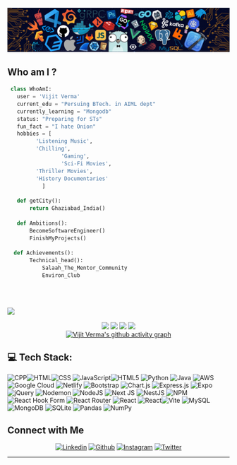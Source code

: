 ![Github Banner](https://github.com/Jaydeep-Yadav/Jaydeep-Yadav/blob/main/banner.png)

## Who am I ?

 ```python
  class WhoAmI:
    user = 'Vijit Verma'
	current_edu = "Persuing BTech. in AIML dept"
    currently_learning = "Mongodb"
    status: "Preparing for STs"
    fun_fact = "I hate Onion"
	hobbies = [
	      'Listening Music',
          'Chilling',
			 	  'Gaming',
				  'Sci-Fi Movies',
          'Thriller Movies',
          'History Documentaries'
			]
	
	def getCity():
		return Ghaziabad_India()
	
	def Ambitions():
		BecomeSoftwareEngineer()
		FinishMyProjects()

   def Achievements():
		Technical_head():
            Salaah_The_Mentor_Community
            Environ_Club
                  
		
	
 ```


![](https://raw.githubusercontent.com/vn7n24fzkq/Vijitverm1234/master/profile-summary-card-output/solarized/0-profile-details.svg)

<div align="center">

	

	
![](https://github-profile-summary-cards.vercel.app/api/cards/profile-details?username=Vijitverm1234&theme=default)
![](http://github-profile-summary-cards.vercel.app/api/cards/most-commit-language?username=Vijitverm1234&theme=vue)
![](http://github-profile-summary-cards.vercel.app/api/cards/stats?username=Vijitverm1234&theme=nord_bright&)
![](https://github-readme-streak-stats.herokuapp.com/?user=Vijitverm1234&theme=vue&hide_border=true)	
[![Vijit Verma's github activity graph](https://github-readme-activity-graph.vercel.app/graph?username=Vijitverm1234&theme=vue)](https://github.com/Vijitverm1234/Dashboard_Chartjs)
 <br/>
</div> 
<div align="center">
	


</div>

## 💻 Tech Stack:

![CPP](https://img.shields.io/badge/-C++-00599C?style=for-the-badge&logo=c)![HTML](https://img.shields.io/badge/-HTML5-E34F26?style=for-the-badge&logo=html5&logoColor=white)![CSS](https://img.shields.io/badge/-CSS3-1572B6?style=for-the-badge&logo=css3) 
 ![JavaScript](https://img.shields.io/badge/javascript-%23323330.svg?style=for-the-badge&logo=javascript&logoColor=%23F7DF1E)![HTML5](https://img.shields.io/badge/html5-%23E34F26.svg?style=for-the-badge&logo=html5&logoColor=white) ![Python](https://img.shields.io/badge/python-3670A0?style=for-the-badge&logo=python&logoColor=ffdd54)  ![Java](https://img.shields.io/badge/java-%23ED8B00.svg?style=for-the-badge&logo=openjdk&logoColor=white) ![AWS](https://img.shields.io/badge/AWS-%23FF9900.svg?style=for-the-badge&logo=amazon-aws&logoColor=white)![Google Cloud](https://img.shields.io/badge/GoogleCloud-%234285F4.svg?style=for-the-badge&logo=google-cloud&logoColor=white) ![Netlify](https://img.shields.io/badge/netlify-%23000000.svg?style=for-the-badge&logo=netlify&logoColor=#00C7B7) ![Bootstrap](https://img.shields.io/badge/bootstrap-%238511FA.svg?style=for-the-badge&logo=bootstrap&logoColor=white) ![Chart.js](https://img.shields.io/badge/chart.js-F5788D.svg?style=for-the-badge&logo=chart.js&logoColor=white) ![Express.js](https://img.shields.io/badge/express.js-%23404d59.svg?style=for-the-badge&logo=express&logoColor=%2361DAFB) ![Expo](https://img.shields.io/badge/expo-1C1E24?style=for-the-badge&logo=expo&logoColor=#D04A37) ![jQuery](https://img.shields.io/badge/jquery-%230769AD.svg?style=for-the-badge&logo=jquery&logoColor=white)  ![Nodemon](https://img.shields.io/badge/NODEMON-%23323330.svg?style=for-the-badge&logo=nodemon&logoColor=%BBDEAD) ![NodeJS](https://img.shields.io/badge/node.js-6DA55F?style=for-the-badge&logo=node.js&logoColor=white) ![Next JS](https://img.shields.io/badge/Next-black?style=for-the-badge&logo=next.js&logoColor=white) ![NestJS](https://img.shields.io/badge/nestjs-%23E0234E.svg?style=for-the-badge&logo=nestjs&logoColor=white) ![NPM](https://img.shields.io/badge/NPM-%23CB3837.svg?style=for-the-badge&logo=npm&logoColor=white)![React Hook Form](https://img.shields.io/badge/React%20Hook%20Form-%23EC5990.svg?style=for-the-badge&logo=reacthookform&logoColor=white) ![React Router](https://img.shields.io/badge/React_Router-CA4245?style=for-the-badge&logo=react-router&logoColor=white) ![React](https://img.shields.io/badge/-React%20Query-FF4154?style=for-the-badge&logo=react%20query&logoColor=white) ![React](https://img.shields.io/badge/react-%2320232a.svg?style=for-the-badge&logo=react&logoColor=%2361DAFB)![Vite](https://img.shields.io/badge/vite-%23646CFF.svg?style=for-the-badge&logo=vite&logoColor=white)  ![MySQL](https://img.shields.io/badge/mysql-%2300000f.svg?style=for-the-badge&logo=mysql&logoColor=white) ![MongoDB](https://img.shields.io/badge/MongoDB-%234ea94b.svg?style=for-the-badge&logo=mongodb&logoColor=white) ![SQLite](https://img.shields.io/badge/sqlite-%2307405e.svg?style=for-the-badge&logo=sqlite&logoColor=white) ![Pandas](https://img.shields.io/badge/pandas-%23150458.svg?style=for-the-badge&logo=pandas&logoColor=white) ![NumPy](https://img.shields.io/badge/numpy-%23013243.svg?style=for-the-badge&logo=numpy&logoColor=white) 




## Connect with Me


<p align="center">
  <a href="https://www.linkedin.com/in/vijit-verma-9b4b63259/"><img alt="Linkedin" title="Vijit Verma Linkedin" src="https://img.shields.io/badge/LinkedIn-0077B5?style=for-the-badge&logo=linkedin&logoColor=white"></a>
  <a href="https://github.com/Vijitverm1234"><img alt="Github" title="Vijit Verma Github" src="https://img.shields.io/badge/GitHub-100000?style=for-the-badge&logo=github&logoColor=white"></a>
 <a href="[https://instagram.com/bad_boy_official2](https://www.instagram.com/vijitverma_vv/)"><img alt="Instagram" title="Jaydeep Yadav Instagram" src="https://img.shields.io/badge/Instagram-E4405F?style=for-the-badge&logo=instagram&logoColor=white"></a>
<a href="https://x.com/verma_viji953"><img alt="Twitter" title="Jaydeep Yadav Twitter" src="https://img.shields.io/badge/Twitter-1DA1F2?style=for-the-badge&logo=twitter&logoColor=white"></a>

</p>


---



